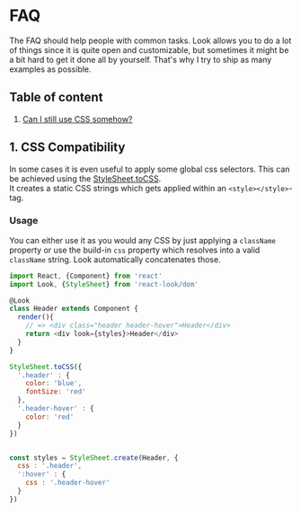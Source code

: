 # FAQ
The FAQ should help people with common tasks. Look allows you to do a lot of things since it is quite open and customizable, but sometimes it might be a bit hard to get it done all by yourself. That's why I try to ship as many examples as possible.

## Table of content
1. [Can I still use CSS somehow?](#3-css-compatibility)

## 1. CSS Compatibility
In some cases it is even useful to apply some global css selectors. This can be achieved using the [StyleSheet.toCSS](api/StyleSheet.md).  <br>It creates a static CSS strings which gets applied within an `<style></style>`-tag.

### Usage
You can either use it as you would any CSS by just applying a `className` property or use the build-in `css` property which resolves into a valid `className` string. Look automatically concatenates those.

```javascript
import React, {Component} from 'react'
import Look, {StyleSheet} from 'react-look/dom'

@Look
class Header extends Component {  
  render(){
    // => <div class="header header-hover">Header</div>
    return <div look={styles}>Header</div>
  }
}

StyleSheet.toCSS({
  '.header' : {
    color: 'blue',
    fontSize: 'red'
  },
  '.header-hover' : {
    color: 'red'
  }
})


const styles = StyleSheet.create(Header, {
  css : '.header',
  ':hover' : {
    css : '.header-hover'
  }
})
```
